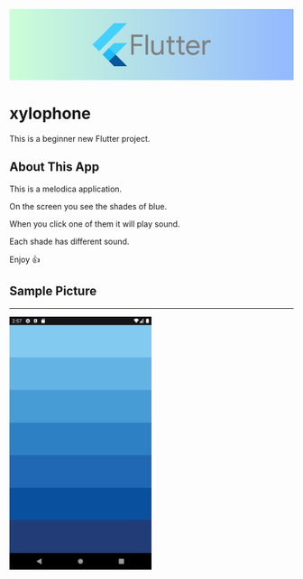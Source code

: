 ![Flutter](./mpic/flutter.png)

# xylophone

This is a beginner new Flutter project.

## **About This App**

This is a melodica application.

On the screen you see the shades of blue.

When you click one of them it will play sound.

Each shade has different sound.

Enjoy 👍

## **Sample Picture**

---

<img src="./mpic/example.png" style="width:50%">

